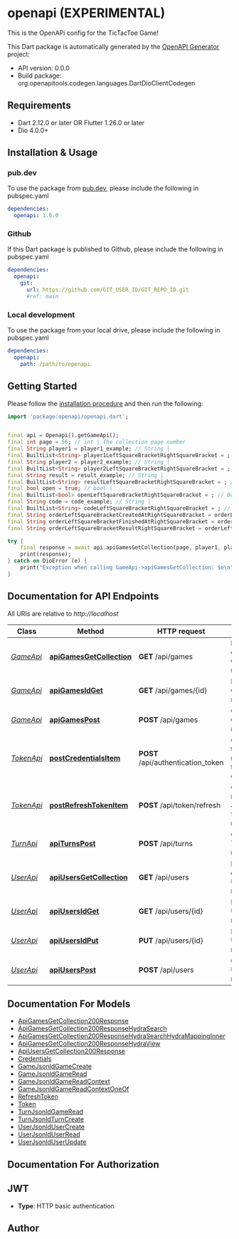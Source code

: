 # openapi (EXPERIMENTAL)
This is the OpenAPi config for the TicTacToe Game!

This Dart package is automatically generated by the [OpenAPI Generator](https://openapi-generator.tech) project:

- API version: 0.0.0
- Build package: org.openapitools.codegen.languages.DartDioClientCodegen

## Requirements

* Dart 2.12.0 or later OR Flutter 1.26.0 or later
* Dio 4.0.0+

## Installation & Usage

### pub.dev
To use the package from [pub.dev](https://pub.dev), please include the following in pubspec.yaml
```yaml
dependencies:
  openapi: 1.0.0
```

### Github
If this Dart package is published to Github, please include the following in pubspec.yaml
```yaml
dependencies:
  openapi:
    git:
      url: https://github.com/GIT_USER_ID/GIT_REPO_ID.git
      #ref: main
```

### Local development
To use the package from your local drive, please include the following in pubspec.yaml
```yaml
dependencies:
  openapi:
    path: /path/to/openapi
```

## Getting Started

Please follow the [installation procedure](#installation--usage) and then run the following:

```dart
import 'package:openapi/openapi.dart';


final api = Openapi().getGameApi();
final int page = 56; // int | The collection page number
final String player1 = player1_example; // String | 
final BuiltList<String> player1LeftSquareBracketRightSquareBracket = ; // BuiltList<String> | 
final String player2 = player2_example; // String | 
final BuiltList<String> player2LeftSquareBracketRightSquareBracket = ; // BuiltList<String> | 
final String result = result_example; // String | 
final BuiltList<String> resultLeftSquareBracketRightSquareBracket = ; // BuiltList<String> | 
final bool open = true; // bool | 
final BuiltList<bool> openLeftSquareBracketRightSquareBracket = ; // BuiltList<bool> | 
final String code = code_example; // String | 
final BuiltList<String> codeLeftSquareBracketRightSquareBracket = ; // BuiltList<String> | 
final String orderLeftSquareBracketCreatedAtRightSquareBracket = orderLeftSquareBracketCreatedAtRightSquareBracket_example; // String | 
final String orderLeftSquareBracketFinishedAtRightSquareBracket = orderLeftSquareBracketFinishedAtRightSquareBracket_example; // String | 
final String orderLeftSquareBracketResultRightSquareBracket = orderLeftSquareBracketResultRightSquareBracket_example; // String | 

try {
    final response = await api.apiGamesGetCollection(page, player1, player1LeftSquareBracketRightSquareBracket, player2, player2LeftSquareBracketRightSquareBracket, result, resultLeftSquareBracketRightSquareBracket, open, openLeftSquareBracketRightSquareBracket, code, codeLeftSquareBracketRightSquareBracket, orderLeftSquareBracketCreatedAtRightSquareBracket, orderLeftSquareBracketFinishedAtRightSquareBracket, orderLeftSquareBracketResultRightSquareBracket);
    print(response);
} catch on DioError (e) {
    print("Exception when calling GameApi->apiGamesGetCollection: $e\n");
}

```

## Documentation for API Endpoints

All URIs are relative to *http://localhost*

Class | Method | HTTP request | Description
------------ | ------------- | ------------- | -------------
[*GameApi*](doc\GameApi.md) | [**apiGamesGetCollection**](doc\GameApi.md#apigamesgetcollection) | **GET** /api/games | Retrieves the collection of Game resources.
[*GameApi*](doc\GameApi.md) | [**apiGamesIdGet**](doc\GameApi.md#apigamesidget) | **GET** /api/games/{id} | Retrieves a Game resource.
[*GameApi*](doc\GameApi.md) | [**apiGamesPost**](doc\GameApi.md#apigamespost) | **POST** /api/games | Creates a Game resource.
[*TokenApi*](doc\TokenApi.md) | [**postCredentialsItem**](doc\TokenApi.md#postcredentialsitem) | **POST** /api/authentication_token | Get JWT token to login, refresh_token to refresh expired token.
[*TokenApi*](doc\TokenApi.md) | [**postRefreshTokenItem**](doc\TokenApi.md#postrefreshtokenitem) | **POST** /api/token/refresh | Get new refreshed JWT token from refresh_token.
[*TurnApi*](doc\TurnApi.md) | [**apiTurnsPost**](doc\TurnApi.md#apiturnspost) | **POST** /api/turns | Creates a Turn resource.
[*UserApi*](doc\UserApi.md) | [**apiUsersGetCollection**](doc\UserApi.md#apiusersgetcollection) | **GET** /api/users | Retrieves the collection of User resources.
[*UserApi*](doc\UserApi.md) | [**apiUsersIdGet**](doc\UserApi.md#apiusersidget) | **GET** /api/users/{id} | Retrieves a User resource.
[*UserApi*](doc\UserApi.md) | [**apiUsersIdPut**](doc\UserApi.md#apiusersidput) | **PUT** /api/users/{id} | Replaces the User resource.
[*UserApi*](doc\UserApi.md) | [**apiUsersPost**](doc\UserApi.md#apiuserspost) | **POST** /api/users | Creates a User resource.


## Documentation For Models

 - [ApiGamesGetCollection200Response](doc\ApiGamesGetCollection200Response.md)
 - [ApiGamesGetCollection200ResponseHydraSearch](doc\ApiGamesGetCollection200ResponseHydraSearch.md)
 - [ApiGamesGetCollection200ResponseHydraSearchHydraMappingInner](doc\ApiGamesGetCollection200ResponseHydraSearchHydraMappingInner.md)
 - [ApiGamesGetCollection200ResponseHydraView](doc\ApiGamesGetCollection200ResponseHydraView.md)
 - [ApiUsersGetCollection200Response](doc\ApiUsersGetCollection200Response.md)
 - [Credentials](doc\Credentials.md)
 - [GameJsonldGameCreate](doc\GameJsonldGameCreate.md)
 - [GameJsonldGameRead](doc\GameJsonldGameRead.md)
 - [GameJsonldGameReadContext](doc\GameJsonldGameReadContext.md)
 - [GameJsonldGameReadContextOneOf](doc\GameJsonldGameReadContextOneOf.md)
 - [RefreshToken](doc\RefreshToken.md)
 - [Token](doc\Token.md)
 - [TurnJsonldGameRead](doc\TurnJsonldGameRead.md)
 - [TurnJsonldTurnCreate](doc\TurnJsonldTurnCreate.md)
 - [UserJsonldUserCreate](doc\UserJsonldUserCreate.md)
 - [UserJsonldUserRead](doc\UserJsonldUserRead.md)
 - [UserJsonldUserUpdate](doc\UserJsonldUserUpdate.md)


## Documentation For Authorization


## JWT

- **Type**: HTTP basic authentication


## Author




